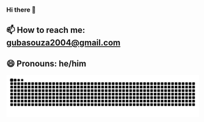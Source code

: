 ### Hi there 👋

## 📫 How to reach me: gubasouza2004@gmail.com

## 😄 Pronouns: he/him

<!--
**GustavoBastos04/GustavoBastos04** is a ✨ _special_ ✨ repository because its `README.md` (this file) appears on your GitHub profile.

Here are some ideas to get you started:

- 🔭 I’m currently working on ...
- 🌱 I’m currently learning ...
- 👯 I’m looking to collaborate on ...
- 🤔 I’m looking for help with ...
- 💬 Ask me about ...
- 📫 How to reach me: gubasouza2004@gmail.com
- 😄 Pronouns: he/him
- ⚡ Fun fact: ...
-->

<!--
![Top Langs](https://github-readme-stats.vercel.app/api/top-langs/?username=GustavoBastos04&size_weight=0.5&count_weight=0.5)
-->

<img alt="snake eating my contributions" src="https://raw.githubusercontent.com/GustavoBastos04/GustavoBastos04/output/github-contribution-grid-snake-dark.svg?palette=github-dark" />
